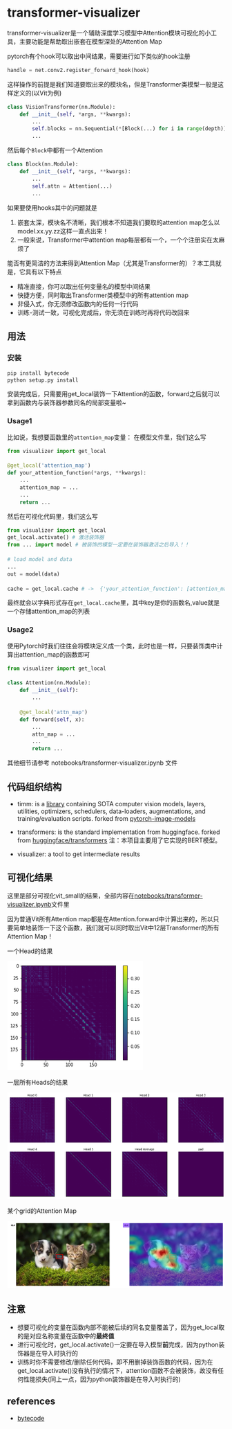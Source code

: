 # transformer-visualizer

transformer-visualizer是一个辅助深度学习模型中Attention模块可视化的小工具，主要功能是帮助取出嵌套在模型深处的Attention Map

pytorch有个hook可以取出中间结果，需要进行如下类似的hook注册
```python
handle = net.conv2.register_forward_hook(hook)
```
这样操作的前提是我们知道要取出来的模块名，但是Transformer类模型一般是这样定义的(以Vit为例)
```python
class VisionTransformer(nn.Module):
    def __init__(self, *args, **kwargs):
        ...
        self.blocks = nn.Sequential(*[Block(...) for i in range(depth)])
        ...
```
然后每个`Block`中都有一个Attention
```python
class Block(nn.Module):
    def __init__(self, *args, **kwargs):
        ...
        self.attn = Attention(...)
        ...
```
如果要使用hooks其中的问题就是
1. 嵌套太深，模块名不清晰，我们根本不知道我们要取的attention map怎么以model.xx.yy.zz这样一直点出来！
2. 一般来说，Transformer中attention map每层都有一个，一个个注册实在太麻烦了

能否有更简洁的方法来得到Attention Map（尤其是Transformer的）？本工具就是，它具有以下特点
* 精准直接，你可以取出任何变量名的模型中间结果
* 快捷方便，同时取出Transformer类模型中的所有attention map
* 非侵入式，你无须修改函数内的任何一行代码
* 训练-测试一致，可视化完成后，你无须在训练时再将代码改回来

## 用法
### 安装
```shell
pip install bytecode
python setup.py install
```

安装完成后，只需要用get_local装饰一下Attention的函数，forward之后就可以拿到函数内与装饰器参数同名的局部变量啦~
### Usage1
比如说，我想要函数里的`attention_map`变量：
在模型文件里，我们这么写
```python
from visualizer import get_local

@get_local('attention_map')
def your_attention_function(*args, **kwargs):
    ...
    attention_map = ... 
    ...
    return ...
```
然后在可视化代码里，我们这么写
```python
from visualizer import get_local
get_local.activate() # 激活装饰器
from ... import model # 被装饰的模型一定要在装饰器激活之后导入！！

# load model and data
...
out = model(data)

cache = get_local.cache # ->  {'your_attention_function': [attention_map]}
```
最终就会以字典形式存在`get_local.cache`里，其中key是你的函数名,value就是一个存储attention_map的列表

### Usage2
使用Pytorch时我们往往会将模块定义成一个类，此时也是一样，只要装饰类中计算出attention_map的函数即可
```python
from visualizer import get_local

class Attention(nn.Module):
    def __init__(self):
        ...
    
    @get_local('attn_map')
    def forward(self, x):
        ...
        attn_map = ...
        ...
        return ...
```
其他细节请参考 notebooks/transformer-visualizer.ipynb 文件
## 代码组织结构

* timm: is a [library](https://huggingface.co/docs/timm/index) containing SOTA computer vision models, layers, utilities, optimizers, schedulers, data-loaders, augmentations, and training/evaluation scripts. forked from [pytorch-image-models](https://github.com/huggingface/pytorch-image-models/)

* transformers: is the standard implementation from huggingface. forked from [huggingface/transformers](https://github.com/huggingface/transformers/) 注：本项目主要用了它实现的BERT模型。

* visualizer: a tool to get intermediate results

## 可视化结果
这里是部分可视化vit_small的结果，全部内容在[notebooks/transformer-visualizer.ipynb](https://colab.research.google.com/drive/1PCytEiL8I0lYhH6Q2EIbQD5DAeIORDk9)文件里

因为普通Vit所有Attention map都是在Attention.forward中计算出来的，所以只要简单地装饰一下这个函数，我们就可以同时取出Vit中12层Transformer的所有Attention Map！

一个Head的结果

![a head](assets/head.png)

一层所有Heads的结果

![heads](assets/heads.png)

某个grid的Attention Map

![grid2grid](assets/grids.png)

## 注意
* 想要可视化的变量在函数内部不能被后续的同名变量覆盖了，因为get_local取的是对应名称变量在函数中的**最终值**
* 进行可视化时，get_local.activate()一定要在导入模型**前**完成，因为python装饰器是在导入时执行的
* 训练时你不需要修改/删除任何代码，即不用删掉装饰函数的代码，因为在get_local.activate()没有执行的情况下，attention函数不会被装饰，故没有任何性能损失(同上一点，因为python装饰器是在导入时执行的)

## references
* [bytecode](https://blog.csdn.net/qfcy_/article/details/118890362)
